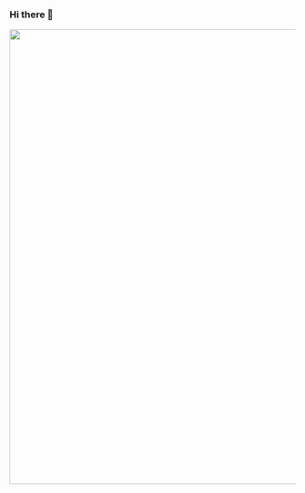 ### Hi there 👋
<img src="https://i.graphicmama.com/blog/wp-content/uploads/2016/12/06085555/dribbble_1.gif" width="800"/>

